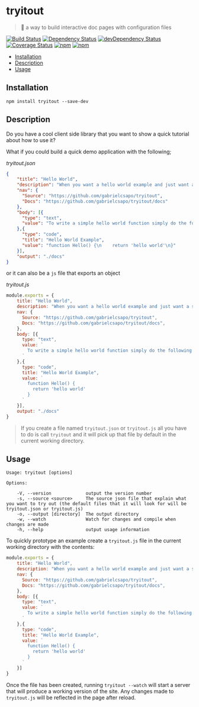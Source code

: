 # tryitout

> 🎩 a way to build interactive doc pages with configuration files

[![Build Status](https://travis-ci.org/gabrielcsapo/tryitout.svg?branch=master)](https://travis-ci.org/gabrielcsapo/tryitout)
[![Dependency Status](https://david-dm.org/gabrielcsapo/tryitout.svg)](https://david-dm.org/gabrielcsapo/tryitout)
[![devDependency Status](https://david-dm.org/gabrielcsapo/tryitout/dev-status.svg)](https://david-dm.org/gabrielcsapo/tryitout#info=devDependencies)
[![Coverage Status](https://lcov-server.herokuapp.com/badge/github%2Ecom/gabrielcsapo/tryitout.svg)](https://lcov-server.herokuapp.com/coverage/github%2Ecom/gabrielcsapo/tryitout)
[![npm](https://img.shields.io/npm/dt/tryitout.svg?maxAge=2592000)]()
[![npm](https://img.shields.io/npm/dm/tryitout.svg?maxAge=2592000)]()


<!-- TOC depthFrom:2 depthTo:6 withLinks:1 updateOnSave:1 orderedList:0 -->

- [Installation](#installation)
- [Description](#description)
- [Usage](#usage)

<!-- /TOC -->

## Installation

```
npm install tryitout --save-dev
```

## Description

Do you have a cool client side library that you want to show a quick tutorial about how to use it?

What if you could build a quick demo application with the following;

_tryitout.json_
```json
{
    "title": "Hello World",
    "description": "When you want a hello world example and just want a simple example cli",
    "nav": {
      "Source": "https://github.com/gabrielcsapo/tryitout",
      "Docs": "https://github.com/gabrielcsapo/tryitout/docs"
    },
    "body": [{
      "type": "text",
      "value": "To write a simple hello world function simply do the following"
    },{
      "type": "code",
      "title": "Hello World Example",
      "value": "function Hello() {\n    return 'hello world'\n}"
    }],
    "output": "./docs"
}
```

or it can also be a `js` file that exports an object

_tryitout.js_
```js
module.exports = {
    title: "Hello World",
    description: "When you want a hello world example and just want a simple example cli",
    nav: {
      Source: "https://github.com/gabrielcsapo/tryitout",
      Docs: "https://github.com/gabrielcsapo/tryitout/docs",
    },
    body: [{
      type: "text",
      value: `
        To write a simple hello world function simply do the following
      `
    },{
      type: "code",
      title: "Hello World Example",
      value: `
        function Hello() {
          return 'hello world'
        }
      `
    }],
    output: "./docs"
}
```

> If you create a file named `tryitout.json` or `tryitout.js` all you have to do is call `tryitout` and it will pick up that file by default in the current working directory.

## Usage

```
Usage: tryitout [options]

Options:

    -V, --version             output the version number
    -s, --source <source>     The source json file that explain what you want to try out (the default files that it will look for will be tryitout.json or tryitout.js)
    -o, --output [directory]  The output directory
    -w, --watch               Watch for changes and compile when changes are made
    -h, --help                output usage information
```

To quickly prototype an example create a `tryitout.js` file in the current working directory with the contents:

```js
module.exports = {
    title: "Hello World",
    description: "When you want a hello world example and just want a simple example cli",
    nav: {
      Source: "https://github.com/gabrielcsapo/tryitout",
      Docs: "https://github.com/gabrielcsapo/tryitout/docs",
    },
    body: [{
      type: "text",
      value: `
        To write a simple hello world function simply do the following
      `
    },{
      type: "code",
      title: "Hello World Example",
      value: `
        function Hello() {
          return 'hello world'
        }
      `
    }]
}
```

Once the file has been created, running `tryitout --watch` will start a server that will produce a working version of the site. Any changes made to `tryitout.js` will be reflected in the page after reload.
